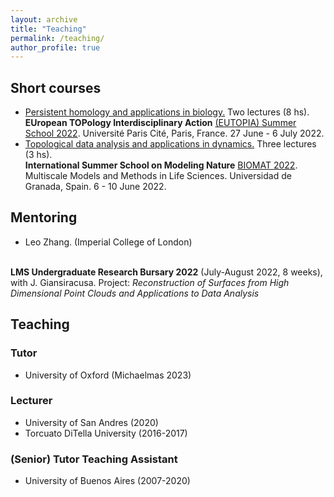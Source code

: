 ```yaml
---
layout: archive
title: "Teaching"
permalink: /teaching/
author_profile: true
---
```


<!--
{% include base_path %}

{% for post in site.teaching reversed %}
  {% include archive-single.html %}
{% endfor %}
-->

## Short courses

<ul>
<li><a href="https://github.com/ximenafernandez/eutopia2022">Persistent homology and applications in biology.</a> Two lectures (8 hs). 
<br>
<b>EUropean TOPology Interdisciplinary Action</b> <a href="https://eutopia.unitn.eu/eutopia-summer-school-program/">(EUTOPIA) Summer School 2022</a>.
Université Paris Cité, Paris, France. 27 June - 6 July 2022.
</li>


<li>
<a href="https://github.com/ximenafernandez/biomat2022">Topological data analysis and applications in dynamics.</a> Three lectures (3 hs).
<br>
<b>International Summer School on Modeling Nature</b> <a href="https://www.modelingnature.org/international-phd-school-2022">BIOMAT 2022</a>.
Multiscale Models and Methods in Life Sciences. 
Universidad de Granada, Spain. 6 - 10 June 2022.
</li>
</ul>




## Mentoring

* Leo Zhang. (Imperial College of London) 
<br>
<b>LMS Undergraduate Research Bursary 2022</b> (July-August 2022, 8 weeks), with J. Giansiracusa. 
Project: <i>Reconstruction of Surfaces from High Dimensional Point Clouds and Applications to Data Analysis</i> 

## Teaching

### Tutor
* University of Oxford (Michaelmas 2023)


### Lecturer

* University of San Andres (2020)
* Torcuato DiTella University (2016-2017)


### (Senior) Tutor Teaching Assistant
* University of Buenos Aires (2007-2020)

